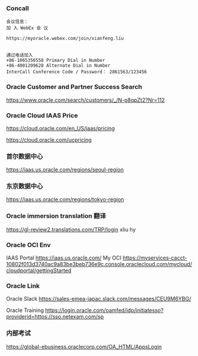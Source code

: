 ### Concall
```
会议信息：
加 入 WebEx 会 议

https://myoracle.webex.com/join/xianfeng.liu 


通过电话加入
+86-1065356558 Primary Dial in Number
+86-4001209628 Alternate Dial in Number
InterCall Conference Code / Password： 2861563/123456
```


### Oracle Customer and Partner Success Search
https://www.oracle.com/search/customers/_/N-p8qpZt2?Nr=112
### Oracle Cloud IAAS Price

https://cloud.oracle.com/en_US/iaas/pricing

https://cloud.oracle.com/ucpricing


### 首尔数据中心
https://iaas.us.oracle.com/regions/seoul-region

### 东京数据中心
https://iaas.us.oracle.com/regions/tokyo-region

### Oracle immersion translation 翻译
https://gl-review2.translations.com/TRP/login   xliu hy


### Oracle OCI Env 

IAAS Portal https://iaas.us.oracle.com/
My OCI https://myservices-cacct-10802f013d3740ac9a83be3beb736e9c.console.oraclecloud.com/mycloud/cloudportal/gettingStarted

### Oracle Link
Oracle Slack https://sales-emea-japac.slack.com/messages/CEU9M6YBG/

Oracle Training https://login.oracle.com/oamfed/idp/initiatesso?providerid=https://sso.netexam.com/sp

### 内部考试

https://global-ebusiness.oraclecorp.com/OA_HTML/AppsLogin
